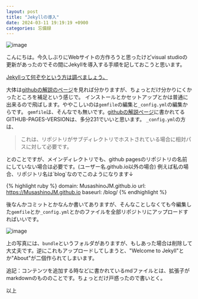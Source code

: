 ```yaml
---
layout: post
title: "Jekyllの導入"
date: 2024-03-11 19:19:19 +0900
categories: 忘備録
--- 
```

![image](https://github.com/MusashinoJM/blog/assets/123287602/a7d7a091-e1a6-4d34-b7b2-359bbf3c23b9)

こんにちは。今久しぶりにWebサイトの方作ろうと思ったけどvisual studioの更新があったのでその間にJekyllを導入する手順を記しておこうと思います。

[Jekyllって何ぞやという方は調べましょう。](https://www.google.com/search?client=opera&q=jekyll&sourceid=opera&ie=UTF-8&oe=UTF-8)

大体は[githubの解説のページ][github]を見れば分かりますが、ちょっとだけ分かりにくかったところを補足という感じで。
インストールとかセットアップとかは普通に出来るので飛ばします。ややこしいのは`gemfile`の編集と`_config.yml`の編集からです。
`gemfile`は、そんなでも無いです。[githubの解説ページ][github]に書かれてるGITHUB-PAGES-VERSIONは、多分231でいいと思います。
`_config.yml`の方は、
<blockquote cite="https://docs.github.com/ja/pages/setting-up-a-github-pages-site-with-jekyll/creating-a-github-pages-site-with-jekyll"> <p>これは、リポジトリがサブディレクトリでホストされている場合に相対パスに対して必要です。</p> </blockquote>
とのことですが、メインディレクトリでも、github pagesのリポジトリの名前にしていない場合は必要です。(ユーザー名.github.io以外の場合)
例えば私の場合、リポジトリ名は`blog`なのでこのようになります↓

{% highlight ruby %}
domain: MusashinoJM.github.io
url: https://MusashinoJM.github.io
baseurl: /blog/
{% endhighlight %}

後なんかコミットとかなんか書いてありますが、そんなことしなくても今編集した`gemfile`とか`_config.yml`とかのファイルを全部リポジトリにアップロードすればいいです。

![image](https://github.com/MusashinoJM/blog/assets/123287602/0839ddd8-1dcb-4c1c-b646-a828837a04f2)

上の写真には、`bundle`というフォルダがありますが、もしあった場合は削除して大丈夫です。逆にこれもアップロードしてしまうと、"Welcome to Jekyll"とか"About"が二個作られてしまいます。

追記：コンテンツを追加する時などに書かれているmdファイルとは、拡張子がmarkdownのもののことです。ちょっとだけ戸惑ったので書いとく。

以上

[github]: https://docs.github.com/ja/pages/setting-up-a-github-pages-site-with-jekyll/creating-a-github-pages-site-with-jekyll
